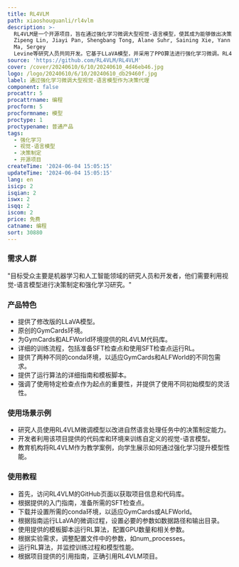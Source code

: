 ```yaml
---
title: RL4VLM
path: xiaoshouguanli/rl4vlm
description: >-
  RL4VLM是一个开源项目，旨在通过强化学习微调大型视觉-语言模型，使其成为能够做出决策的智能代理。该项目由Yuexiang Zhai, Hao Bai,
  Zipeng Lin, Jiayi Pan, Shengbang Tong, Alane Suhr, Saining Xie, Yann LeCun, Yi
  Ma, Sergey
  Levine等研究人员共同开发。它基于LLaVA模型，并采用了PPO算法进行强化学习微调。RL4VLM项目提供了详细的代码库结构、入门指南、许可证信息以及如何引用该研究的说明。
source: 'https://github.com/RL4VLM/RL4VLM'
cover: /cover/20240610/6/10/20240610_4d46eb46.jpg
logo: /logo/20240610/6/10/20240610_db29460f.jpg
label: 通过强化学习微调大型视觉-语言模型作为决策代理
component: false
procattr: 5
procattrname: 编程
procform: 5
procformname: 模型
proctype: 1
proctypename: 普通产品
tags:
  - 强化学习
  - 视觉-语言模型
  - 决策制定
  - 开源项目
createTime: '2024-06-04 15:05:15'
updateTime: '2024-06-04 15:05:15'
lang: en
isicp: 2
isqian: 2
iswx: 2
isqq: 2
iscom: 2
price: 免费
catname: 编程
sort: 30880
---
```




### 需求人群
"目标受众主要是机器学习和人工智能领域的研究人员和开发者，他们需要利用视觉-语言模型进行决策制定和强化学习研究。"

### 产品特色
* 提供了修改版的LLaVA模型。
* 原创的GymCards环境。
* 为GymCards和ALFWorld环境提供的RL4VLM代码库。
* 详细的训练流程，包括准备SFT检查点和使用SFT检查点运行RL。
* 提供了两种不同的conda环境，以适应GymCards和ALFWorld的不同包需求。
* 提供了运行算法的详细指南和模板脚本。
* 强调了使用特定检查点作为起点的重要性，并提供了使用不同初始模型的灵活性。

### 使用场景示例
* 研究人员使用RL4VLM微调模型以改进自然语言处理任务中的决策制定能力。
* 开发者利用该项目提供的代码库和环境来训练自定义的视觉-语言模型。
* 教育机构将RL4VLM作为教学案例，向学生展示如何通过强化学习提升模型性能。

### 使用教程
* 首先，访问RL4VLM的GitHub页面以获取项目信息和代码库。
* 根据提供的入门指南，准备所需的SFT检查点。
* 下载并设置所需的conda环境，以适应GymCards或ALFWorld。
* 根据指南运行LLaVA的微调过程，设置必要的参数如数据路径和输出目录。
* 使用提供的模板脚本运行RL算法，配置GPU数量和相关参数。
* 根据实验需求，调整配置文件中的参数，如num_processes。
* 运行RL算法，并监控训练过程和模型性能。
* 根据项目提供的引用指南，正确引用RL4VLM项目。

  
